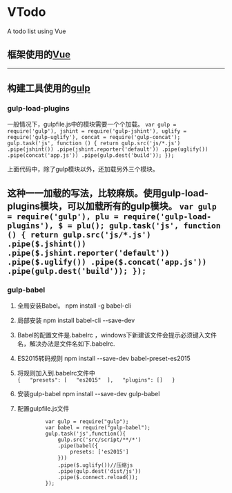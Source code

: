 # VTodo
A todo list using Vue


## 框架使用的[Vue](https://cn.vuejs.org/v2/guide/)
---------------------------------------
## 构建工具使用的[gulp](https://www.gulpjs.com.cn/)

### gulp-load-plugins
一般情况下，gulpfile.js中的模块需要一个个加载。
`
var gulp = require('gulp'),
    jshint = require('gulp-jshint'),
    uglify = require('gulp-uglify'),
    concat = require('gulp-concat');
gulp.task('js', function () {
   return gulp.src('js/*.js')
      .pipe(jshint())
      .pipe(jshint.reporter('default'))
      .pipe(uglify())
      .pipe(concat('app.js'))
      .pipe(gulp.dest('build'));
});
`

上面代码中，除了gulp模块以外，还加载另外三个模块。

这种一一加载的写法，比较麻烦。使用gulp-load-plugins模块，可以加载所有的gulp模块。
`
var gulp = require('gulp'),
    plu = require('gulp-load-plugins'),
    $ = plu();
gulp.task('js', function () {
   return gulp.src('js/*.js')
      .pipe($.jshint())
      .pipe($.jshint.reporter('default'))
      .pipe($.uglify())
      .pipe($.concat('app.js'))
      .pipe(gulp.dest('build'));
});
`
---------------------------------------

### gulp-babel
1. 全局安装Babel。
npm install -g babel-cli  

2. 局部安装
npm install babel-cli --save-dev  

3. Babel的配置文件是.babelrc ，windows下新建该文件会提示必须键入文件名，解决办法是文件名如下.babelrc.

4. ES2015转码规则
  npm install --save-dev babel-preset-es2015

5. 将规则加入到.babelrc文件中    
`
{  
    "presets": [  
        "es2015" 
    ],  
    "plugins": []  
}  
`

6. 安装gulp-babel
npm install --save-dev gulp-babel
  
7. 配置gulpfile.js文件

                var gulp = require("gulp");  
                var babel = require("gulp-babel");  
                gulp.task('js',function(){
                    gulp.src('src/script/**/*')
                    .pipe(babel({
                        presets: ['es2015']
                    }))
                    .pipe($.uglify())//压缩js
                    .pipe(gulp.dest('dist/js'))
                    .pipe($.connect.reload());
                });

